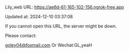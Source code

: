 Lily_web URL: https://ae6d-61-165-102-156.ngrok-free.app

Updated at: 2024-12-10 03:37:08

If you cannot open this URL, the server might be down.

Please contact: 

goley04@foxmail.com Or Wechat:GL_yeaH